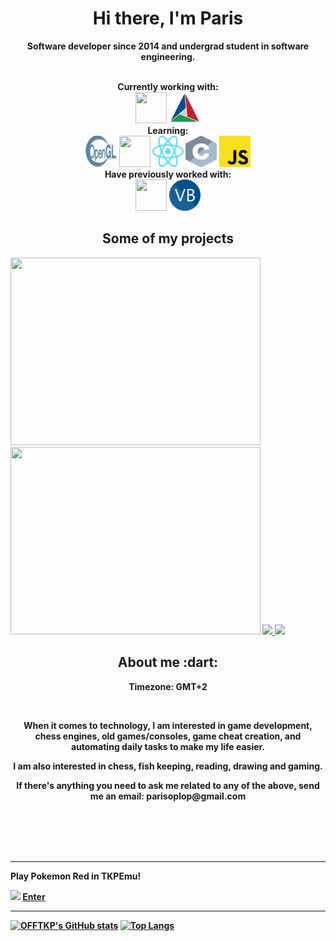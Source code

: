 <p>
  <h1 align="center"><b>Hi there, I'm Paris</h1>
</p>

<p align="center">Software developer since 2014 and undergrad student in software engineering.</p>
<p align="center">
  <br/>Currently working with:<br/>
  <img width="50" height="50" src="https://isocpp.org/assets/images/cpp_logo.png"/>
  <img width="50" height="50" src="cmake.png"/>
  <br/>Learning:<br/>
  <img width="50" height="50" src="Opengl-logo.svg"/>
  <img width="50" height="50" src="https://go.dev/images/go-logo-white.svg"/>
  <img width="50" height="50" src="React-icon.svg"/>
  <img width="50" height="50" src="c-icon.svg"/>
  <img width="50" height="50" src="js-icon.svg"/>
  <br/>Have previously worked with:<br/>
  <img width="50" height="50" src="https://seeklogo.com/images/C/c-sharp-c-logo-02F17714BA-seeklogo.com.png"/>
  <img width="50" height="50" src="vb-icon.svg"/>
</p>
<p align="center">
  <h2 align="center">Some of my projects</h2>
  <img width="400" height="300" src="https://github.com/OFFTKP/TKPEmu/blob/master/TKPEmu/screen.png"/>
  <img width="400" height="300" src="https://i.imgur.com/Gc0gmXK.png"/>
  <a href="https://github.com/OFFTKP/TKPEmu">
    <img align="" src="https://github-readme-stats.vercel.app/api/pin/?username=OFFTKP&repo=TKPEmu&theme=tokyonight" />
  </a>
  <a href="https://github.com/OFFTKP/AnnouncementHelper">
    <img align="" src="https://github-readme-stats.vercel.app/api/pin/?username=OFFTKP&repo=AnnouncementHelper&theme=tokyonight" />
  </a>
</p>
<p>
  <h2 align="center">About me :dart:</h2>
</p>
<p align="center">
  Timezone: GMT+2
</p></br>
<p align="center">
  When it comes to technology, I am interested in game development, chess engines, old games/consoles, game cheat creation, and automating daily tasks to make my life easier.
</p>
<p align="center">
  I am also interested in chess, fish keeping, reading, drawing and gaming.
</p>
<p align="center">
  If there's anything you need to ask me related to any of the above, send me an email: parisoplop@gmail.com
</p>
</br></br></br>
</br>

----
Play Pokemon Red in TKPEmu!

<img src="http://emulatorserv.vps.webdock.io:8080/i"/>
<a href="http://emulatorserv.vps.webdock.io:8080/p?action=7&callback=http://github.com/OFFTKP/TKPEmu">Enter</a>

----

[![OFFTKP's GitHub stats](https://github-readme-stats.vercel.app/api?username=offtkp&theme=tokyonight)](https://github.com/anuraghazra/github-readme-stats)
[![Top Langs](https://github-readme-stats.vercel.app/api/top-langs/?username=offtkp&exclude_repo=glad-stable&layout=compact&theme=tokyonight)](https://github.com/anuraghazra/github-readme-stats)
